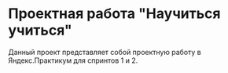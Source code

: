 # Проектная работа "Научиться учиться"

Данный проект представляет собой проектную работу в Яндекс.Практикум для спринтов 1 и 2.
